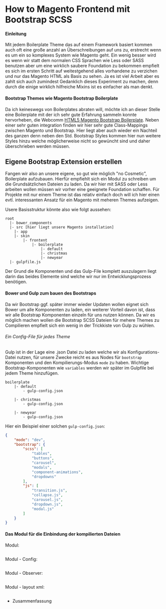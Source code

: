 How to Magento Frontend mit Bootstrap SCSS
======================

#### Einleitung
Mit jedem Boilerplate Theme das auf einem Framework basiert kommen auch oft eine große anzahl an Überschreibungen auf uns zu, erstrecht wenn es um ein so komplexes System wie Magento geht. Ein wenig besser wird es wenn wir statt dem normalen CSS Sprachen wie Less oder SASS benutzen aber um eine wirklich saubere Foundation zu bekommen empfielt es sich im ersten Schritt auf weitestgehend alles vorhandene zu verzichen und nur das Magento HTML als Basis zu sehen. Ja es ist viel Arbeit aber es zahlt sich auch zumindest Gedanklich dieses Experiment zu machen, denn durch die einige wirklich hilfreiche Mixins ist es einfacher als man denkt.

#### Bootstrap Themes wie Magento Bootstrap Boilerplate
Da ich keineswegs von Boilerplates abraten will, möchte ich an dieser Stelle eine Boilerplate mit der ich sehr gute Erfahrung sammeln konnte hervorheben, die Webcomm [HTML5 Magento Bootstrap Boilerplate](https://github.com/webcomm/magento-boilerplate). Neben einer sehr guten integration finden wir hier sehr gute Class-Mappings zwischen Magento und Bootstrap. Hier liegt aber auch wieder ein Nachteil des ganzen denn neben den Std. Bootstrap Styles kommen hier nun weitere Styles hinzu welche möglicherweise nicht so gewüncht sind und daher überschrieben werden müssen.

Eigene Bootstrap Extension erstellen
----------------------
Fangen wir also an unsere eigene, so gut wie möglich "no Cosmetic", Boilerplate aufzubauen. Hierfür empfiehlt sich ein Modul zu schreiben um die Grundsätzlichen Dateien zu laden. Da wir hier mit SASS oder Less arbeiten wollen müssen wir vorher eine geeignete Foundation schaffen. Für Projekte mit nur einem Theme ist das relativ einfach doch will ich hier einen evtl. interessanten Ansatz für ein Magento mit meheren Themes aufzeigen.

Usere Basisstruktur könnte also wie folgt aussehen:
```
root
  |- bower_components
  |- src [hier liegt unsere Magento installation]
    |- app
    |- skin
        |- frontent
            |- boilerplate
                |- default
                |- christmas
                |- newyear
  |- gulpfile.js
```
Der Grund die Komponenten und das Gulp-File komplett auszulagern liegt darin das beides Elemente sind welche wir
nur im Entwicklungsprozess benötigen.

#### Bower und Gulp zum bauen des Bootstraps
Da wir Bootstrap ggf. später immer wieder Updaten wollen eignet sich Bower um alle Komponenten zu laden, ein weiterer Vorteil davon ist, dass wir alle Bootstrap Komponenten einzeln für uns nutzen können. Da wir es möglich machen wollen die Bootstrap SCSS Dateien für mehere Themes zu Compilieren empfielt sich ein wenig in der Trickkiste von Gulp zu wühlen.

###### Ein Config-File für jedes Theme
Gulp ist in der Lage eine .json Datei zu laden welche wir als Konfigurations-Datei nutzen, für unsere Zwecke reicht es 
aus Nodes für `bootstrap` Komponenten und den Kompilierungs-Modus `mode` zu haben. Wichtige Bootstrap-Komponenten wie
`variables` werden wir später im Gulpfile bei jedem Theme hinzufügen.

```
boilerplate
    |- default
        - gulp-config.json
        
    |- christmas
        - gulp-config.json
        
    |- newyear
        - gulp-config.json
```

Hier ein Beispiel einer solchen `gulp-config.json`:
```json
{
    "mode": "dev",
    "bootstrap": {
        "scss": [
            "tables",
            "buttons",
            "carousel",
            "modals",
            "component-animations",
            "dropdowns"
        ],
        "js": [
            "transition.js",
            "collapse.js",
            "carousel.js",
            "dropdown.js",
            "modal.js"
        ]
    }
}
```


#### Das Modul für die Einbindung der kompilierten Dateien
Modul:
```xml
```

Modul - Config:
```xml
```

Modul - Observer:
```php
```

Modul - layout xml:
```xml
```

- Zusammenfassung